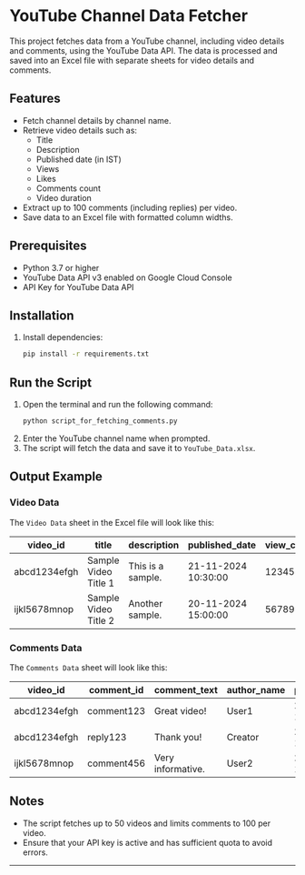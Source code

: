 # YouTube Channel Data Fetcher

This project fetches data from a YouTube channel, including video details and comments, using the YouTube Data API. The data is processed and saved into an Excel file with separate sheets for video details and comments.

## Features
- Fetch channel details by channel name.
- Retrieve video details such as:
  - Title
  - Description
  - Published date (in IST)
  - Views
  - Likes
  - Comments count
  - Video duration
- Extract up to 100 comments (including replies) per video.
- Save data to an Excel file with formatted column widths.

## Prerequisites
- Python 3.7 or higher
- YouTube Data API v3 enabled on Google Cloud Console
- API Key for YouTube Data API

## Installation
1. Install dependencies:
    ```bash
    pip install -r requirements.txt
    ```

## Run the Script
1. Open the terminal and run the following command:
    ```bash
    python script_for_fetching_comments.py
    ```
2. Enter the YouTube channel name when prompted.
3. The script will fetch the data and save it to `YouTube_Data.xlsx`.

## Output Example
### Video Data
The `Video Data` sheet in the Excel file will look like this:

| video_id      | title                    | description       | published_date     | view_count | like_count | comment_count | duration      | thumbnail_url       |
|---------------|--------------------------|-------------------|--------------------|------------|------------|---------------|---------------|---------------------|
| abcd1234efgh  | Sample Video Title 1     | This is a sample. | 21-11-2024 10:30:00| 12345      | 678        | 45            | 10 minutes    | http://thumbnail1   |
| ijkl5678mnop  | Sample Video Title 2     | Another sample.   | 20-11-2024 15:00:00| 56789      | 1234       | 89            | 15 minutes    | http://thumbnail2   |

### Comments Data
The `Comments Data` sheet will look like this:

| video_id      | comment_id  | comment_text             | author_name       | published_date     | like_count | reply_to    |
|---------------|-------------|--------------------------|-------------------|--------------------|------------|-------------|
| abcd1234efgh  | comment123  | Great video!             | User1             | 21-11-2024 11:00:00| 12         | None        |
| abcd1234efgh  | reply123    | Thank you!               | Creator           | 21-11-2024 11:05:00| 5          | User1       |
| ijkl5678mnop  | comment456  | Very informative.        | User2             | 20-11-2024 16:00:00| 20         | None        |

## Notes
- The script fetches up to 50 videos and limits comments to 100 per video.
- Ensure that your API key is active and has sufficient quota to avoid errors.

---
